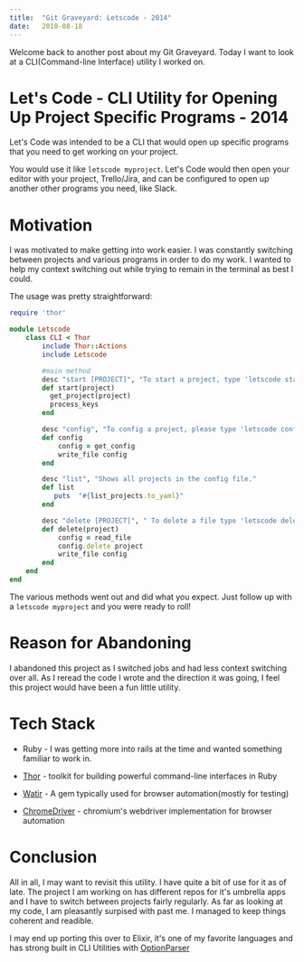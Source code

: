```yaml
---
title:  "Git Graveyard: Letscode - 2014"
date:   2018-08-18
---
```


Welcome back to another post about my Git Graveyard. Today I want to look at a CLI(Command-line Interface) utility I worked on.


# Let's Code - CLI Utility for Opening Up Project Specific Programs - 2014

Let's Code was intended to be a CLI that would open up specific programs that you need to get working on your project.

You would use it like `letscode myproject`. Let's Code would then open your editor with your project, Trello/Jira, and can be configured to open up another other programs you need, like Slack.

# Motivation

I was motivated to make getting into work easier. I was constantly switching between projects and various programs in order to do my work. I wanted to help my context switching out while trying to remain in the terminal as best I could. 

The usage was pretty straightforward:

```ruby
require 'thor'

module Letscode
    class CLI < Thor
        include Thor::Actions
        include Letscode

        #main method
        desc "start [PROJECT]", "To start a project, type 'letscode start [PROJECT]'"
        def start(project)
          get_project(project)
          process_keys
        end

        desc "config", "To config a project, please type 'letscode config'"
        def config
            config = get_config
            write_file config
        end

        desc "list", "Shows all projects in the config file."
        def list
           puts  "#{list_projects.to_yaml}"
        end

        desc "delete [PROJECT]", " To delete a file type 'letscode delete [PROJECT].'"
        def delete(project)
            config = read_file
            config.delete project
            write_file config
        end
    end
end

```

The various methods went out and did what you expect. Just follow up with a `letscode myproject` and you were ready to roll!

# Reason for Abandoning

I abandoned this project as I switched jobs and had less context switching over all. As I reread the code I wrote and the direction it was going, I feel this project would have been a fun little utility.

# Tech Stack

* Ruby - I was getting more into rails at the time and wanted something familiar to work in.

* [Thor](https://github.com/erikhuda/thor) - toolkit for building powerful command-line interfaces in Ruby

* [Watir](http://watir.com/) - A gem typically used for browser automation(mostly for testing)

* [ChromeDriver](http://chromedriver.chromium.org/) - chromium's webdriver implementation for browser automation

# Conclusion

All in all, I may want to revisit this utility. I have quite a bit of use for it as of late. The project I am working on has different repos for it's umbrella apps and I have to switch between projects fairly regularly. As far as looking at my code, I am pleasantly surpised with past me. I managed to keep things coherent and readible. 

I may end up porting this over to Elixir, it's one of my favorite languages and has strong built in CLI Utilities with [OptionParser](https://hexdocs.pm/elixir/OptionParser.html)
